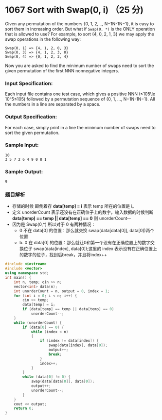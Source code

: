 # 1067 Sort with Swap(0, i) （25 分)

Given any permutation of the numbers {0, 1, 2,..., N−1N-1N−1}, it is easy to sort them in increasing order. But what if `Swap(0, *)` is the ONLY operation that is allowed to use? For example, to sort {4, 0, 2, 1, 3} we may apply the swap operations in the following way:

    Swap(0, 1) => {4, 1, 2, 0, 3}
    Swap(0, 3) => {4, 1, 2, 3, 0}
    Swap(0, 4) => {0, 1, 2, 3, 4}
    

Now you are asked to find the minimum number of swaps need to sort the given permutation of the first NNN nonnegative integers.

### Input Specification:

Each input file contains one test case, which gives a positive NNN (≤105\\le 10^5≤10​5​​) followed by a permutation sequence of {0, 1, ..., N−1N-1N−1}. All the numbers in a line are separated by a space.

### Output Specification:

For each case, simply print in a line the minimum number of swaps need to sort the given permutation.

### Sample Input:

    10
    3 5 7 2 6 4 9 0 8 1
    

### Sample Output:

    9

### 题目解析

- 存储的时候 颠倒着存 **data[temp] = i** 表示 temp 所在的位置是 i。
- 定义 unorderCount 表示还没有在正确位子上的数字，输入数据的时候判断 **data[temp] == temp || data[temp] == 0** 则 unorderCount--
- 因为是 Swap(0,*) 所以对于 0 有两种情况：
  - 0 不在 data[0] 的位置：那么就交换 swap(data[data[0]], data[0])两个位置
  - b. 0 在 data[0] 的位置：那么就让0和第一个没有在正确位置上的数字交换位子 swap(data[index], data[0]);这里的 index 表示没有在正确位置上的数字的位子，找到后break，并且将index++

```C++
#include <iostream>
#include <vector>
using namespace std;
int main() {
	int n, temp; cin >> n;
	vector<int> data(n);
	int unorderCount = n, output = 0, index = 1;
	for (int i = 0; i < n; i++) {
		cin >> temp;
		data[temp] = i;
		if (data[temp] == temp || data[temp] == 0)
			unorderCount--;
	}
	while (unorderCount) {
		if (data[0] == 0) {
			while (index < n)
			{
				if (index != data[index]) {
					swap(data[index], data[0]);
					output++;
					break;
				}
				index++;
			}
		}
		while (data[0] != 0) {
			swap(data[data[0]], data[0]);
			output++;
			unorderCount--;
		}
	}
	cout << output;
	return 0;
}
```